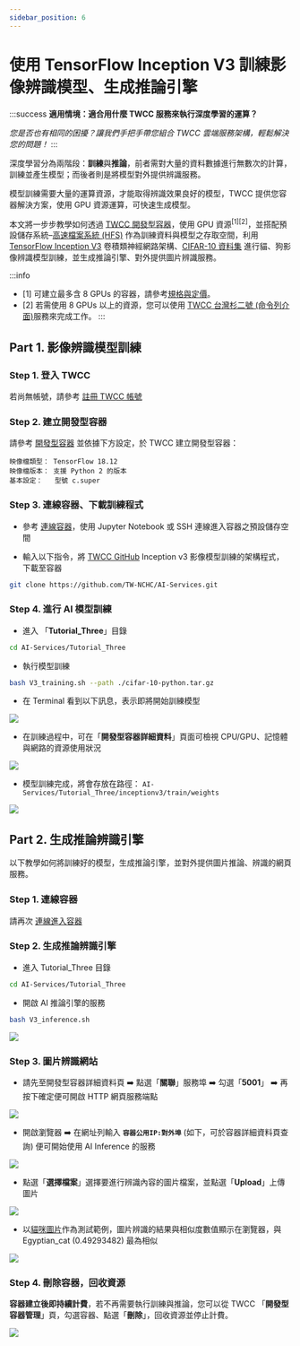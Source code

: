 ```yaml
---
sidebar_position: 6
---
```


# 使用 TensorFlow Inception V3 訓練影像辨識模型、生成推論引擎

:::success **適用情境：適合用什麼 TWCC 服務來執行深度學習的運算？**

*您是否也有相同的困擾？讓我們手把手帶您組合 TWCC 雲端服務架構，輕鬆解決您的問題！*
:::

深度學習分為兩階段：**訓練**與**推論**，前者需對大量的資料數據進行無數次的計算，訓練並產生模型；而後者則是將模型對外提供辨識服務。

模型訓練需要大量的運算資源，才能取得辨識效果良好的模型，TWCC 提供您容器解決方案，使用 GPU 資源運算，可快速生成模型。


本文將一步步教學如何透過 [TWCC 開發型容器](https://www.twcc.ai/doc?page=container)，使用 GPU 資源<sup>[1][2]</sup>，並搭配預設儲存系統–[高速檔案系統 (HFS)](https://www.twcc.ai/doc?page=hfs) 作為訓練資料與模型之存取空間，利用 [TensorFlow Inception V3](https://www.tensorflow.org/api_docs/python/tf/keras/applications/InceptionV3) 卷積類神經網路架構、[CIFAR-10 資料集](https://www.cs.toronto.edu/~kriz/cifar.html) 進行貓、狗影像辨識模型訓練，並生成推論引擎、對外提供圖片辨識服務。

:::info
- [1] 可建立最多含 8 GPUs 的容器，請參考[<ins>規格與定價</ins>](https://www.twcc.ai/doc?page=price#%E5%AE%B9%E5%99%A8%E9%81%8B%E7%AE%97%E6%9C%8D%E5%8B%99-Container-Compute-Service-CCS)。
- [2] 若需使用 8 GPUs 以上的資源，您可以使用 [<ins>TWCC 台灣杉二號 (命令列介面)</ins>](https://www.twcc.ai/doc?page=hpc_cli)服務來完成工作。
:::


## Part 1. 影像辨識模型訓練

### Step 1. 登入 TWCC

若尚無帳號，請參考 [註冊 TWCC 帳號](https://www.twcc.ai/doc?page=register_account)

### Step 2. 建立開發型容器

請參考 [開發型容器](https://man.twcc.ai/s/SJlZnSOaN#%E5%BB%BA%E7%AB%8B%E9%96%8B%E7%99%BC%E5%9E%8B%E5%AE%B9%E5%99%A8) 並依據下方設定，於 TWCC 建立開發型容器：

```
映像檔類型： TensorFlow 18.12
映像檔版本： 支援 Python 2 的版本
基本設定：   型號 c.super 
```

### Step 3. 連線容器、下載訓練程式

- 參考 [連線容器](https://www.twcc.ai/doc?page=container#連線使用方式)，使用 Jupyter Notebook 或 SSH 連線進入容器之預設儲存空間


- 輸入以下指令，將 [TWCC GitHub](https://github.com/TW-NCHC/AI-Services/tree/V3Training) Inception v3 影像模型訓練的架構程式，下載至容器

 ```bash
git clone https://github.com/TW-NCHC/AI-Services.git
 ```


  
### Step 4. 進行 AI 模型訓練
 
 - 進入 「**Tutorial_Three**」目錄
 
 ```bash
 cd AI-Services/Tutorial_Three
 ``` 
 
 - 執行模型訓練
 
 ```bash
bash V3_training.sh --path ./cifar-10-python.tar.gz
 ``` 

- 在 Terminal 看到以下訊息，表示即將開始訓練模型


![](https://cos.twcc.ai/SYS-MANUAL/uploads/upload_73e007a0bba2a9291a54bd03dd260893.png)

 
- 在訓練過程中，可在「**開發型容器詳細資料**」頁面可檢視 CPU/GPU、記憶體與網路的資源使用狀況

![](https://cos.twcc.ai/SYS-MANUAL/uploads/upload_fc4dc69630e59250e8bd51652512feb3.png)


 
- 模型訓練完成，將會存放在路徑： `AI-Services/Tutorial_Three/inceptionv3/train/weights` 


![](https://cos.twcc.ai/SYS-MANUAL/uploads/upload_2a714f02d570256125e5b2ab9c92234c.png)



## Part 2. 生成推論辨識引擎

以下教學如何將訓練好的模型，生成推論引擎，並對外提供圖片推論、辨識的網頁服務。

### Step 1. 連線容器

請再次 [連線進入容器](https://www.twcc.ai/doc?page=container#連線使用方式)

    
### Step 2. 生成推論辨識引擎 
 
- 進入 Tutorial_Three 目錄

```bash
cd AI-Services/Tutorial_Three
``` 
 
- 開啟 AI 推論引擎的服務

```bash
bash V3_inference.sh
``` 

![](https://cos.twcc.ai/SYS-MANUAL/uploads/upload_309b6636ffb075f5de28ceeca0b7bac9.png)


### Step 3. 圖片辨識網站

- 請先至開發型容器詳細資料頁 :arrow_right: 點選「**關聯**」服務埠 :arrow_right: 勾選「**5001**」 :arrow_right: 再按下確定便可開啟 HTTP 網頁服務端點

![](https://cos.twcc.ai/SYS-MANUAL/uploads/upload_f0835a1eea94c9ddcac051ff9c4a318c.png)


- 開啟瀏覽器 :arrow_right: 在網址列輸入 **`容器公用IP:對外埠`** (如下，可於容器詳細資料頁查詢) 便可開始使用 AI Inference 的服務

![](https://cos.twcc.ai/SYS-MANUAL/uploads/upload_c4c4b345e4761709116ae1c55c89590e.png)


- 點選「**選擇檔案**」選擇要進行辨識內容的圖片檔案，並點選「**Upload**」上傳圖片

![](https://cos.twcc.ai/SYS-MANUAL/uploads/upload_e2799644668d5a4edf5d6e228515e8bd.jpg)


- 以[貓咪圖片](https://cos.twcc.ai/SYS-MANUAL/uploads/upload_8dc7172e7891a230d3932a7e987b55e1.jpg)作為測試範例，圖片辨識的結果與相似度數值顯示在瀏覽器，與 Egyptian_cat (0.49293482) 最為相似


![](https://cos.twcc.ai/SYS-MANUAL/uploads/upload_b8464fe7cd03c895eb918b64a8778633.jpg)


### Step 4. 刪除容器，回收資源


**容器建立後即持續計費**，若不再需要執行訓練與推論，您可以從 TWCC 「**開發型容器管理**」頁，勾選容器、點選「**刪除**」，回收資源並停止計費。

![](https://cos.twcc.ai/SYS-MANUAL/uploads/upload_a18ff79ec4afc015c2129eb96b44ccb0.png)


